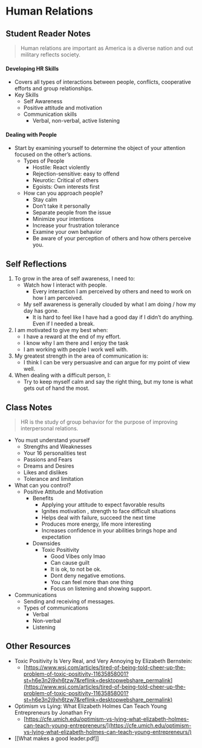 # Human Relations

## Student Reader Notes
> Human relations are important as America is a diverse nation and out military reflects society. 

#### Developing HR Skills
- Covers all types of interactions between people, conflicts, cooperative efforts and group relationships.
- Key Skills
	- Self Awareness
	- Positive attitude and motivation
	- Communication skills
		- Verbal, non-verbal, active listening

#### Dealing with People
- Start by examining yourself to determine the object of your attention focused on the other’s actions.
	- Types of People
		- Hostile: React violently
		- Rejection-sensitive: easy to offend
		- Neurotic: Critical of others
		- Egoists: Own interests first
	- How can you approach people?
		- Stay calm
		- Don’t take it personally
		- Separate people from the issue
		- Minimize your intentions
		- Increase your frustration tolerance
		- Examine your own behavior
		- Be aware of your perception of others and how others perceive you. 

## Self Reflections
1. To grow in the area of self awareness, I need to:
	- Watch how I interact with people. 
		- Every interaction I am perceived by others and need to work on how I am perceived. 
	- My self awareness is generally clouded by what I am doing / how my day has gone.
		- It is hard to feel like I have had a good day if I didn’t do anything. Even if I needed a break.
2. I am motivated to give my best when:
	- I have a reward at the end of my effort.
	- I know why I am there and I enjoy the task
	- I am working with people I work well with.
3. My greatest strength in the area of communication is:
	- I think I can be very persuasive and can argue for my point of view well. 
4. When dealing with a difficult person, I:
	- Try to keep myself calm and say the right thing, but my tone is what gets out of hand the most. 

## Class Notes
> HR is the study of group behavior for the purpose of improving interpersonal relations. 

- You must understand yourself
	- Strengths and Weaknesses
	- Your 16 personalities test
	- Passions and Fears
	- Dreams and Desires
	- Likes and dislikes
	- Tolerance and limitation
- What can you control?
	- Positive Attitude and Motivation
		- Benefits
			- Applying your attitude to expect favorable results
			- Ignites motivation , strength to face difficult situations
			- Helps deal with failure, succeed the next time
			- Produces more energy, life more interesting
			- Increases confidence in your abilities brings hope and expectation
		- Downsides
			- Toxic Positivity
				- Good Vibes only lmao
				- Can cause guilt
				- It is ok, to not be ok. 
				- Dont deny negative emotions.
				- You can feel more than one thing
				- Focus on listening and showing support.
- Communications
	- Sending and receiving of messages.
	- Types of communications
		- Verbal
		- Non-verbal
		- Listening

## Other Resources
- Toxic Positivity Is Very Real, and Very Annoying by Elizabeth Bernstein: 
	- [https://www.wsj.com/articles/tired-of-being-told-cheer-up-the-problem-of-toxic-positivity-11635858001?st=h6e3n2j9xh6tzw7&reflink=desktopwebshare_permalink](https://www.wsj.com/articles/tired-of-being-told-cheer-up-the-problem-of-toxic-positivity-11635858001?st=h6e3n2j9xh6tzw7&reflink=desktopwebshare_permalink)  
- Optimism vs Lying: What Elizabeth Holmes Can Teach Young Entrepreneurs by Jonathan Fry 
	- [https://cfe.umich.edu/optimism-vs-lying-what-elizabeth-holmes-can-teach-young-entrepreneurs/](https://cfe.umich.edu/optimism-vs-lying-what-elizabeth-holmes-can-teach-young-entrepreneurs/)  
- [[What makes a good leader.pdf]]
